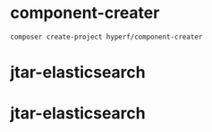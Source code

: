 # component-creater

```
composer create-project hyperf/component-creater
```
# jtar-elasticsearch
# jtar-elasticsearch
